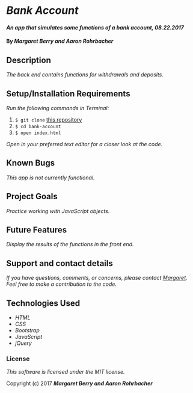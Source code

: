 # _Bank Account_

#### _An app that simulates some functions of a bank account, 08.22.2017_

#### By _**Margaret Berry and Aaron Rohrbacher**_

## Description
_The back end contains functions for withdrawals and deposits._

## Setup/Installation Requirements
_Run the following commands in Terminal:_

1. `$ git clone` [this repository](https://github.com/codemargaret/bank-account.git)
2. `$ cd bank-account`
3. `$ open index.html`

_Open in your preferred text editor for a closer look at the code._

## Known Bugs
_This app is not currently functional._

## Project Goals
_Practice working with JavaScript objects._

## Future Features
_Display the results of the functions in the front end._

## Support and contact details
_If you have questions, comments, or concerns, please contact [Margaret](codeberry1@gmail.com).  Feel free to make a contribution to the code._

## Technologies Used
* _HTML_
* _CSS_
* _Bootstrap_
* _JavaScript_
* _jQuery_

### License
*This software is licensed under the MIT license.*

Copyright (c) 2017 **_Margaret Berry and Aaron Rohrbacher_**
